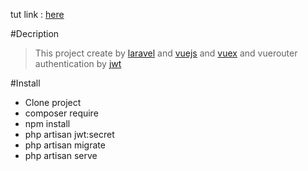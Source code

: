 tut link : [here](https://www.youtube.com/watch?v=Jd1RW-0lQOs&list=PLJpBh2VJhy5wPhAmjDB42pkHUnqolqxxq)

#Decription

> This project create by [laravel](https://laravel.com) and [vuejs](https://vuejs.com) and [vuex](https://vuex.com) and vuerouter authentication by [jwt](https://jwt-auth.readthedocs.io)

#Install

-   Clone project
-   composer require
-   npm install
-   php artisan jwt:secret
-   php artisan migrate
-   php artisan serve

